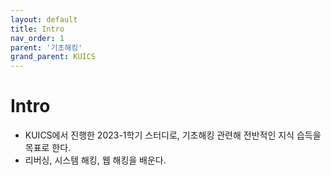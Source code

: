 ```yaml
---
layout: default
title: Intro
nav_order: 1
parent: '기초해킹'
grand_parent: KUICS
---
```


# Intro
- KUICS에서 진행한 2023-1학기 스터디로, 기초해킹 관련해 전반적인 지식 습득을 목표로 한다.
- 리버싱, 시스템 해킹, 웹 해킹을 배운다.